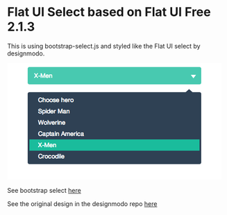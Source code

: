 Flat UI Select based on Flat UI Free 2.1.3
=======

This is using bootstrap-select.js and styled like the Flat UI select by designmodo. 

![alt tag](https://raw.githubusercontent.com/bauerjon/Flat-UI-Select/master/screenshot.png)

See bootstrap select [here](https://github.com/silviomoreto/bootstrap-select)

See the original design  in the designmodo repo [here](https://github.com/silviomoreto/bootstrap-select)
